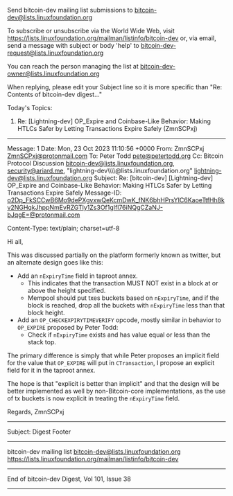 Send bitcoin-dev mailing list submissions to
	bitcoin-dev@lists.linuxfoundation.org

To subscribe or unsubscribe via the World Wide Web, visit
	https://lists.linuxfoundation.org/mailman/listinfo/bitcoin-dev
or, via email, send a message with subject or body 'help' to
	bitcoin-dev-request@lists.linuxfoundation.org

You can reach the person managing the list at
	bitcoin-dev-owner@lists.linuxfoundation.org

When replying, please edit your Subject line so it is more specific
than "Re: Contents of bitcoin-dev digest..."


Today's Topics:

   1. Re: [Lightning-dev] OP_Expire and Coinbase-Like	Behavior:
      Making HTLCs Safer by Letting Transactions Expire Safely (ZmnSCPxj)


----------------------------------------------------------------------

Message: 1
Date: Mon, 23 Oct 2023 11:10:56 +0000
From: ZmnSCPxj <ZmnSCPxj@protonmail.com>
To: Peter Todd <pete@petertodd.org>
Cc: Bitcoin Protocol Discussion
	<bitcoin-dev@lists.linuxfoundation.org>, security@ariard.me,
	"lightning-dev\\\\\\\\@lists.linuxfoundation.org"
	<lightning-dev@lists.linuxfoundation.org>
Subject: Re: [bitcoin-dev] [Lightning-dev] OP_Expire and Coinbase-Like
	Behavior: Making HTLCs Safer by Letting Transactions Expire Safely
Message-ID:
	<o2Dp_FkSCCwB6Mo9dePXgvxwQeKcmDwK_fNK6bhHPrsYIC6KaoeTtfHh8kv2NGHqkJhppNmEvRZGTly1Zs3Of1gIfl76iNQgCZaNJ-bJqgE=@protonmail.com>
	
Content-Type: text/plain; charset=utf-8

Hi all,

This was discussed partially on the platform formerly known as twitter, but an alternate design goes like this:

* Add an `nExpiryTime` field in taproot annex.
  * This indicates that the transaction MUST NOT exist in a block at or above the height specified.
  * Mempool should put txes buckets based on `nExpiryTime`, and if the block is reached, drop all the buckets with `nExpiryTime` less than that block height.
* Add an `OP_CHECKEXPIRYTIMEVERIFY` opcode, mostly similar in behavior to `OP_EXPIRE` proposed by Peter Todd:
  * Check if `nExpiryTime` exists and has value equal or less than the stack top.

The primary difference is simply that while Peter proposes an implicit field for the value that `OP_EXPIRE` will put in `CTransaction`, I propose an explicit field for it in the taproot annex.

The hope is that "explicit is better than implicit" and that the design will be better implemented as well by non-Bitcoin-core implementations, as the use of tx buckets is now explicit in treating the `nExpiryTime` field.

Regards,
ZmnSCPxj


------------------------------

Subject: Digest Footer

_______________________________________________
bitcoin-dev mailing list
bitcoin-dev@lists.linuxfoundation.org
https://lists.linuxfoundation.org/mailman/listinfo/bitcoin-dev


------------------------------

End of bitcoin-dev Digest, Vol 101, Issue 38
********************************************
